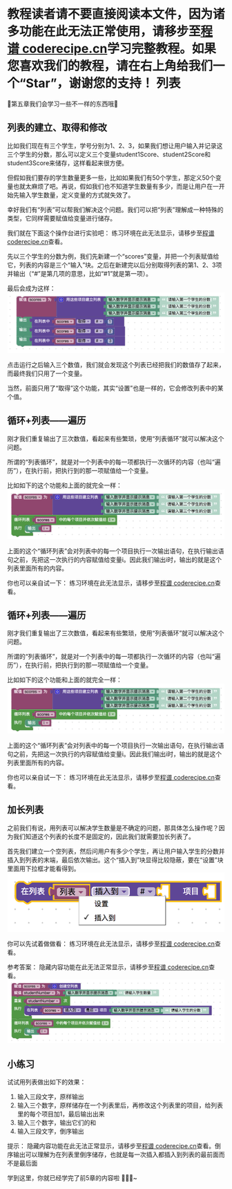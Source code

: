<notice>教程读者请不要直接阅读本文件，因为诸多功能在此无法正常使用，请移步至[程谱 coderecipe.cn](https://coderecipe.cn/learn/1)学习完整教程。如果您喜欢我们的教程，请在右上角给我们一个“Star”，谢谢您的支持！</notice>
列表
======

🌟第五章我们会学习一些不一样的东西哦🌟

列表的建立、取得和修改
------
比如我们现在有三个学生，学号分别为1、2、3，如果我们想让用户输入并记录这三个学生的分数，那么可以定义三个变量student1Score、student2Score和student3Score来储存，这样看起来很方便。

但假如我们要存的学生数量更多一些，比如如果我们有50个学生，那定义50个变量也就太麻烦了吧。再说，假如我们也不知道学生数量有多少，而是让用户在一开始先输入学生数量，定义变量的方式就失效了。

幸好我们有“列表”可以帮我们解决这个问题。我们可以把“列表”理解成一种特殊的类型，它同样需要赋值给变量进行储存。

我们就在下面这个操作台进行实验吧：
<lab lang="blocks" parameters="color=false&functions=false&text=false&name=chapter5lab1">
  <notice>练习环境在此无法显示，请移步至[程谱 coderecipe.cn](https://coderecipe.cn/learn/1)查看。</notice>
</lab>

先以三个学生的分数为例，我们先新建一个“scores”变量，并把一个列表赋值给它，列表的内容是三个“输入”块。之后在新建完以后分别取得列表的第1、2、3项并输出（“#”是第几项的意思，比如“#1”就是第一项）。

最后会成为这样：
![列表1](Pic1.png)

点击运行之后输入三个数值，我们就会发现这个列表已经把我们的数值存了起来，而最终我们只用了一个变量。

当然，前面只用了“取得”这个功能，其实“设置”也是一样的，它会修改列表中的某个值。

循环+列表——遍历
------
刚才我们重复输出了三次数值，看起来有些繁琐，使用“列表循环”就可以解决这个问题。

所谓的“列表循环”，就是对一个列表中的每一项都执行一次循环的内容（也叫“遍历”），在执行前，把执行到的那一项赋值给一个变量。

比如如下的这个功能和上面的就完全一样：
![列表2](Pic2.png)

上面的这个“循环列表”会对列表中的每一个项目执行一次输出语句，在执行输出语句之前，先把这一次执行的内容赋值给变量i。因此我们输出i时，输出的就是这个列表里面所有的内容。

你也可以亲自试一下：
<lab lang="blocks" parameters="color=false&functions=false&text=false&name=chapter5lab2">
  <notice>练习环境在此无法显示，请移步至[程谱 coderecipe.cn](https://coderecipe.cn/learn/1)查看。</notice>
</lab>

循环+列表——遍历
------
刚才我们重复输出了三次数值，看起来有些繁琐，使用“列表循环”就可以解决这个问题。

所谓的“列表循环”，就是对一个列表中的每一项都执行一次循环的内容（也叫“遍历”），在执行前，把执行到的那一项赋值给一个变量。

比如如下的这个功能和上面的就完全一样：
![列表2](Pic2.png)

上面的这个“循环列表”会对列表中的每一个项目执行一次输出语句，在执行输出语句之前，先把这一次执行的内容赋值给变量i。因此我们输出i时，输出的就是这个列表里面所有的内容。

你也可以亲自试一下：
<lab lang="blocks" parameters="color=false&functions=false&text=false&name=chapter5lab3">
  <notice>练习环境在此无法显示，请移步至[程谱 coderecipe.cn](https://coderecipe.cn/learn/1)查看。</notice>
</lab>

加长列表
------
之前我们有说，用列表可以解决学生数量是不确定的问题，那具体怎么操作呢？因为我们知道这个列表的长度不是固定的，因此我们就需要加长列表了。

首先我们建立一个空列表，然后问用户有多少个学生，再让用户输入学生的分数并插入到列表的末端，最后依次输出。这个“插入到”块显得比较隐蔽，要在“设置”块里面用下拉框才能看得到。
![插入到](Pic3.png)

你可以先试着做做看：
<lab lang="blocks" parameters="color=false&functions=false&text=false&name=chapter5lab4">
  <notice>练习环境在此无法显示，请移步至[程谱 coderecipe.cn](https://coderecipe.cn/learn/1)查看。</notice>
</lab>

参考答案：
<cr type="hidden"><notice>隐藏内容功能在此无法正常显示，请移步至[程谱 coderecipe.cn](https://coderecipe.cn/learn/1)查看。</notice>![答案](Pic4.png)</cr>

小练习
------
试试用列表做出如下的效果：

1. 输入三段文字，原样输出
2. 输入三个数字，原样储存在一个列表里后，再修改这个列表里的项目，给列表里的每个项目加1，最后输出出来
3. 输入三个数字，输出它们的和
4. 输入三段文字，倒序输出

提示：
<cr type="hidden"><notice>隐藏内容功能在此无法正常显示，请移步至[程谱 coderecipe.cn](https://coderecipe.cn/learn/1)查看。</notice>倒序输出可以理解为在列表里倒序储存，也就是每一次插入都插入到列表的最前面而不是最后面</cr>

学到这里，你就已经学完了前5章的内容啦 👏👏👏~
